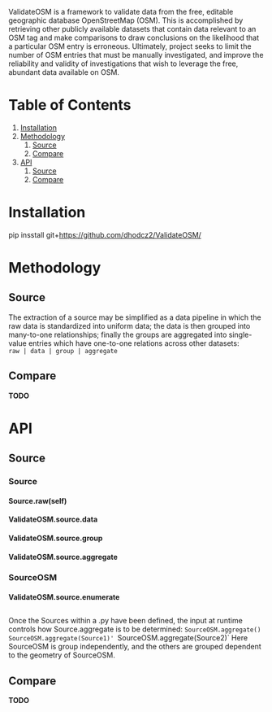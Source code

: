 ValidateOSM is a framework to validate data from the free, editable geographic database OpenStreetMap (OSM). This is
accomplished by retrieving other publicly available datasets that contain data relevant to an OSM tag and make
comparisons to draw conclusions on the likelihood that a particular OSM entry is erroneous. Ultimately, project seeks to
limit the number of OSM entries that must be manually investigated, and improve the reliability and validity of
investigations that wish to leverage the free, abundant data available on OSM.

# Table of Contents

1. [Installation](#installation)
2. [Methodology](#methodology)
    1. [Source](#meth-source)
    3. [Compare](#meth-compare)
3. [API](#api)
    1. [Source](#api-source)
    2. [Compare](#api-compare)

# Installation

pip insstall git+https://github.com/dhodcz2/ValidateOSM/

# Methodology

## Source

The extraction of a source may be simplified as a data pipeline in which the raw data is standardized into uniform data;
the data is then grouped into many-to-one relationships; finally the groups are aggregated into single-value entries
which have one-to-one relations across other datasets:</br>
`raw | data | group | aggregate`

## Compare

**TODO**

# API

## Source

### Source</br>

#### Source.raw(self)

#### ValidateOSM.source.data

#### ValidateOSM.source.group

#### ValidateOSM.source.aggregate

### SourceOSM</br>

#### ValidateOSM.source.enumerate

##

Once the Sources within a .py have been defined, the input at runtime controls how Source.aggregate is to be determined:
`SourceOSM.aggregate()`
`SourceOSM.aggregate(Source1)'
`SourceOSM.aggregate(Source2)`
Here SourceOSM is group independently, and the others are grouped dependent to the geometry of SourceOSM.

## Compare

**TODO**



